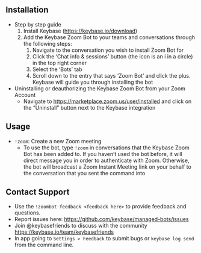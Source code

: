 <!-- Hosted at https://zoombot.keybase.pub/support -->

## Installation
* Step by step guide
    1. Install Keybase (https://keybase.io/download)
    2. Add the Keybase Zoom Bot to your teams and conversations through the following steps:
        1. Navigate to the conversation you wish to install Zoom Bot for
        2. Click the ‘Chat info & sessions’ button (the icon is an i in a circle) in the top right corner
        3. Select the ‘Bots’ tab
        4. Scroll down to the entry that says ‘Zoom Bot’ and click the plus. Keybase will guide you through installing the bot
* Uninstalling or deauthorizing the Keybase Zoom Bot from your Zoom Account
    * Navigate to https://marketplace.zoom.us/user/installed and click on the “Uninstall” button next to the Keybase integration

## Usage
* `!zoom`: Create a new Zoom meeting
    * To use the bot, type `!zoom` in conversations that the Keybase Zoom Bot has been added to.
    If you haven’t used the bot before, it will direct message you in order to authenticate with Zoom.
    Otherwise, the bot will broadcast a Zoom Instant Meeting link on your behalf to the conversation that you sent
    the command into

## Contact Support
* Use the `!zoombot feedback <feedback here>` to provide feedback and questions.
* Report issues here: https://github.com/keybase/managed-bots/issues
* Join @keybasefriends to discuss with the community https://keybase.io/team/keybasefriends
* In app going to `Settings > Feedback` to submit bugs or `keybase log send` from the command line.

